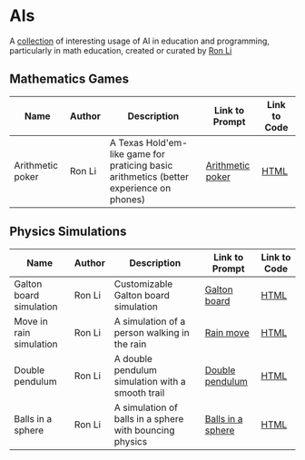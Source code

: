 # AIs

A [collection](https://github.com/rongpenl/AIs) of interesting usage of AI in education and programming, particularly in math education, created or curated by [Ron Li](https://www.linkedin.com/in/rongpengli/)

## Mathematics Games
| Name                    | Author | Description                                                                             | Link to Prompt                                   | Link to Code                   |
| ----------------------- | ------ | --------------------------------------------------------------------------------------- | ------------------------------------------------ | ------------------------------ |
| Arithmetic poker        | Ron Li | A Texas Hold'em-like game for praticing basic arithmetics (better experience on phones) | [Arithmetic poker](Arithmetic_Poker_Prompt.md)   | [HTML](Arithmetic_Poker.html)  |

## Physics Simulations

| Name                    | Author | Description                                                                             | Link to Prompt                                   | Link to Code                   |
| ----------------------- | ------ | --------------------------------------------------------------------------------------- | ------------------------------------------------ | ------------------------------ |
| Galton board simulation | Ron Li | Customizable Galton board simulation                                                    | [Galton board](Galton_Prompt.md)                 | [HTML](Galton.html)            |
| Move in rain simulation | Ron Li | A simulation of a person walking in the rain                                            | [Rain move](Rain_Move_Prompt.md)                 | [HTML](Rain_Move.html)          |
| Double pendulum         | Ron Li | A double pendulum simulation with a smooth trail                                        | [Double pendulum](Double_Pendulum_Prompt.md)     | [HTML](Double_Pendulum.html)   |
| Balls in a sphere       | Ron Li | A simulation of balls in a sphere with bouncing physics                                   | [Balls in a sphere](Balls_in_Sphere_Prompt.md) | [HTML](Balls_in_Sphere.html)   |